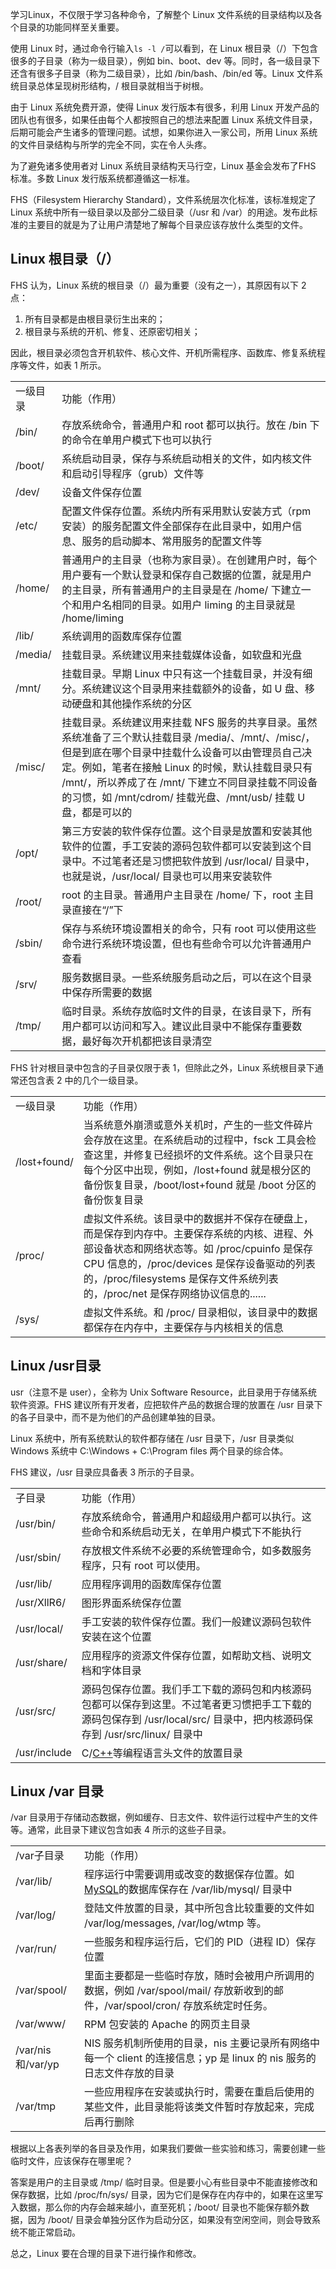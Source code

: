 学习Linux，不仅限于学习各种命令，了解整个 Linux 文件系统的目录结构以及各个目录的功能同样至关重要。

使用 Linux 时，通过命令行输入`ls -l /`可以看到，在 Linux 根目录（/）下包含很多的子目录（称为一级目录），例如 bin、boot、dev 等。同时，各一级目录下还含有很多子目录（称为二级目录），比如 /bin/bash、/bin/ed 等。Linux 文件系统目录总体呈现树形结构，/ 根目录就相当于树根。

由于 Linux 系统免费开源，使得 Linux 发行版本有很多，利用 Linux 开发产品的团队也有很多，如果任由每个人都按照自己的想法来配置 Linux 系统文件目录，后期可能会产生诸多的管理问题。试想，如果你进入一家公司，所用 Linux 系统的文件目录结构与所学的完全不同，实在令人头疼。

为了避免诸多使用者对 Linux 系统目录结构天马行空，Linux 基金会发布了FHS 标准。多数 Linux 发行版系统都遵循这一标准。

FHS（Filesystem Hierarchy Standard），文件系统层次化标准，该标准规定了 Linux 系统中所有一级目录以及部分二级目录（/usr 和 /var）的用途。发布此标准的主要目的就是为了让用户清楚地了解每个目录应该存放什么类型的文件。

## Linux 根目录（/）

FHS 认为，Linux 系统的根目录（/）最为重要（没有之一），其原因有以下 2 点：

1. 所有目录都是由根目录衍生出来的；
2. 根目录与系统的开机、修复、还原密切相关；

因此，根目录必须包含开机软件、核心文件、开机所需程序、函数库、修复系统程序等文件，如表 1 所示。

|  |  |
| :--- | :--- |
| 一级目录 | 功能（作用） |
| /bin/ | 存放系统命令，普通用户和 root 都可以执行。放在 /bin 下的命令在单用户模式下也可以执行 |
| /boot/ | 系统启动目录，保存与系统启动相关的文件，如内核文件和启动引导程序（grub）文件等 |
| /dev/ | 设备文件保存位置 |
| /etc/ | 配置文件保存位置。系统内所有采用默认安装方式（rpm 安装）的服务配置文件全部保存在此目录中，如用户信息、服务的启动脚本、常用服务的配置文件等 |
| /home/ | 普通用户的主目录（也称为家目录）。在创建用户时，每个用户要有一个默认登录和保存自己数据的位置，就是用户的主目录，所有普通用户的主目录是在 /home/ 下建立一个和用户名相同的目录。如用户 liming 的主目录就是 /home/liming |
| /lib/ | 系统调用的函数库保存位置 |
| /media/ | 挂载目录。系统建议用来挂载媒体设备，如软盘和光盘 |
| /mnt/ | 挂载目录。早期 Linux 中只有这一个挂载目录，并没有细分。系统建议这个目录用来挂载额外的设备，如 U 盘、移动硬盘和其他操作系统的分区 |
| /misc/ | 挂载目录。系统建议用来挂载 NFS 服务的共享目录。虽然系统准备了三个默认挂载目录 /media/、/mnt/、/misc/，但是到底在哪个目录中挂载什么设备可以由管理员自己决定。例如，笔者在接触 Linux 的时候，默认挂载目录只有 /mnt/，所以养成了在 /mnt/ 下建立不同目录挂载不同设备的习惯，如 /mnt/cdrom/ 挂载光盘、/mnt/usb/ 挂载 U 盘，都是可以的 |
| /opt/ | 第三方安装的软件保存位置。这个目录是放置和安装其他软件的位置，手工安装的源码包软件都可以安装到这个目录中。不过笔者还是习惯把软件放到 /usr/local/ 目录中，也就是说，/usr/local/ 目录也可以用来安装软件 |
| /root/ | root 的主目录。普通用户主目录在 /home/ 下，root 主目录直接在“/”下 |
| /sbin/ | 保存与系统环境设置相关的命令，只有 root 可以使用这些命令进行系统环境设置，但也有些命令可以允许普通用户查看 |
| /srv/ | 服务数据目录。一些系统服务启动之后，可以在这个目录中保存所需要的数据 |
| /tmp/ | 临时目录。系统存放临时文件的目录，在该目录下，所有用户都可以访问和写入。建议此目录中不能保存重要数据，最好每次开机都把该目录清空 |

FHS 针对根目录中包含的子目录仅限于表 1，但除此之外，Linux 系统根目录下通常还包含表 2 中的几个一级目录。

|  |  |
| :--- | :--- |
| 一级目录 | 功能（作用） |
| /lost+found/ | 当系统意外崩溃或意外关机时，产生的一些文件碎片会存放在这里。在系统启动的过程中，fsck 工具会检查这里，并修复已经损坏的文件系统。这个目录只在每个分区中出现，例如，/lost+found 就是根分区的备份恢复目录，/boot/lost+found 就是 /boot 分区的备份恢复目录 |
| /proc/ | 虚拟文件系统。该目录中的数据并不保存在硬盘上，而是保存到内存中。主要保存系统的内核、进程、外部设备状态和网络状态等。如 /proc/cpuinfo 是保存 CPU 信息的，/proc/devices 是保存设备驱动的列表的，/proc/filesystems 是保存文件系统列表的，/proc/net 是保存网络协议信息的...... |
| /sys/ | 虚拟文件系统。和 /proc/ 目录相似，该目录中的数据都保存在内存中，主要保存与内核相关的信息 |

## Linux /usr目录

usr（注意不是 user），全称为 Unix Software Resource，此目录用于存储系统软件资源。FHS 建议所有开发者，应把软件产品的数据合理的放置在 /usr 目录下的各子目录中，而不是为他们的产品创建单独的目录。

Linux 系统中，所有系统默认的软件都存储在 /usr 目录下，/usr 目录类似 Windows 系统中 C:\Windows + C:\Program files 两个目录的综合体。

FHS 建议，/usr 目录应具备表 3 所示的子目录。

|  |  |
| :--- | :--- |
| 子目录 | 功能（作用） |
| /usr/bin/ | 存放系统命令，普通用户和超级用户都可以执行。这些命令和系统启动无关，在单用户模式下不能执行 |
| /usr/sbin/ | 存放根文件系统不必要的系统管理命令，如多数服务程序，只有 root 可以使用。 |
| /usr/lib/ | 应用程序调用的函数库保存位置 |
| /usr/XllR6/ | 图形界面系统保存位置 |
| /usr/local/ | 手工安装的软件保存位置。我们一般建议源码包软件安装在这个位置 |
| /usr/share/ | 应用程序的资源文件保存位置，如帮助文档、说明文档和字体目录 |
| /usr/src/ | 源码包保存位置。我们手工下载的源码包和内核源码包都可以保存到这里。不过笔者更习惯把手工下载的源码包保存到 /usr/local/src/ 目录中，把内核源码保存到 /usr/src/linux/ 目录中 |
| /usr/include | C/[C++](http://c.biancheng.net/cplus/)等编程语言头文件的放置目录 |

## Linux /var 目录

/var 目录用于存储动态数据，例如缓存、日志文件、软件运行过程中产生的文件等。通常，此目录下建议包含如表 4 所示的这些子目录。

|  |  |
| :--- | :--- |
| /var子目录 | 功能（作用） |
| /var/lib/ | 程序运行中需要调用或改变的数据保存位置。如[MySQL](http://c.biancheng.net/mysql/)的数据库保存在 /var/lib/mysql/ 目录中 |
| /var/log/ | 登陆文件放置的目录，其中所包含比较重要的文件如 /var/log/messages, /var/log/wtmp 等。 |
| /var/run/ | 一些服务和程序运行后，它们的 PID（进程 ID）保存位置 |
| /var/spool/ | 里面主要都是一些临时存放，随时会被用户所调用的数据，例如 /var/spool/mail/ 存放新收到的邮件，/var/spool/cron/ 存放系统定时任务。 |
| /var/www/ | RPM 包安装的 Apache 的网页主目录 |
| /var/nis和/var/yp | NIS 服务机制所使用的目录，nis 主要记录所有网络中每一个 client 的连接信息；yp 是 linux 的 nis 服务的日志文件存放的目录 |
| /var/tmp | 一些应用程序在安装或执行时，需要在重启后使用的某些文件，此目录能将该类文件暂时存放起来，完成后再行删除 |

根据以上各表列举的各目录及作用，如果我们要做一些实验和练习，需要创建一些临时文件，应该保存在哪里呢？

答案是用户的主目录或 /tmp/ 临时目录。但是要小心有些目录中不能直接修改和保存数据，比如 /proc/fn/sys/ 目录，因为它们是保存在内存中的，如果在这里写入数据，那么你的内存会越来越小，直至死机；/boot/ 目录也不能保存额外数据，因为 /boot/ 目录会单独分区作为启动分区，如果没有空闲空间，则会导致系统不能正常启动。

总之，Linux 要在合理的目录下进行操作和修改。

